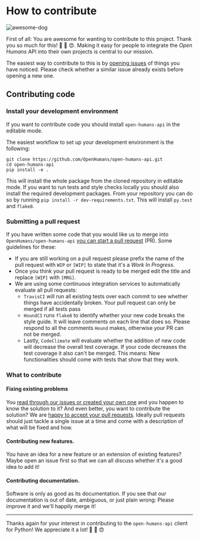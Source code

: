 # How to contribute
![awesome-dog](https://am24.akamaized.net/tms/cnt/uploads/2014/09/dog-youre-awesome.gif)

First of all: You are awesome for wanting to contribute to this project.
Thank you so much for this! 🎉 🍾 😍.
Making it easy for people to integrate the *Open Humans* API into their own
projects is central to our mission.

The easiest way to contribute to this is by [opening issues](https://github.com/OpenHumans/open-humans-api/issues)
of things you have noticed. Please check whether a similar issue already exists
before opening a new one.

## Contributing code

### Install your development environment
If you want to contribute code you should install `open-humans-api` in the editable mode.

The easiest workflow to set up your development environment is the following:

```
git clone https://github.com/OpenHumans/open-humans-api.git
cd open-humans-api
pip install -e .
```

This will install the whole package from the cloned repository in editable mode.
If you want to run tests and style checks locally you should also install
the required development packages. From your repository you can do so by running
`pip install -r dev-requirements.txt`. This will install `py.test` and `flake8`.

### Submitting a pull request
If you have written some code that you would like us to merge into `OpenHumans/open-humans-api`
[you can start a pull request](https://github.com/OpenHumans/open-humans-api/pulls) (PR).
Some guidelines for these:
- If you are still working on a pull request please prefix the name
of the pull request with `WIP` or `[WIP]` to state that it's a *Work In Progress*.
- Once you think your pull request is ready to be merged edit the title and replace
`[WIP]` with `[MRG]`.
- We are using some continuous integration services to automatically evaluate all
pull requests:
  - `TravisCI` will run all existing tests over each commit to see whether things have accidentally broken. Your pull request can only be merged if all tests pass
  - `HoundCI` runs `flake8` to identify whether your new code breaks the style guide. It will leave comments on each line that does so. Please respond to all the comments `Hound` makes, otherwise your PR can not be merged.
  - Lastly, `CodeClimate` will evaluate whether the addition of new code will decrease the overall test coverage. If your code decreases the test coverage it also can't be merged. This means: New functionalities should come with tests that show that they work.

### What to contribute

#### Fixing existing problems
You [read through our issues or created your own one](https://github.com/OpenHumans/open-humans-api/issues) and you happen to know the solution to it? And even better, you want to contribute the solution? We are [happy to accept your pull requests](https://github.com/OpenHumans/open-humans-api/pulls). Ideally pull requests should just tackle a single issue at a time and come with a description of what will be fixed and how.

#### Contributing new features.
You have an idea for a new feature or an extension of existing features? Maybe open an issue first so that we can all discuss whether it's a good idea to add it!

#### Contributing documentation.
Software is only as good as its documentation. If you see that our documentation is out of date, ambiguous, or just plain wrong: Please improve it and we'll happily merge it!

---
Thanks again for your interest in contributing to the `open-humans-api` client for Python! We appreciate it a lot! 🎉 🍾 😍
